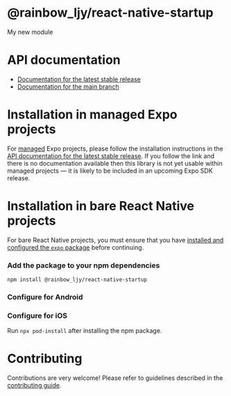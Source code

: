 # @rainbow_ljy/react-native-startup

My new module

# API documentation

- [Documentation for the latest stable release](https://docs.expo.dev/versions/latest/sdk/@rainbow_ljy/react-native-startup/)
- [Documentation for the main branch](https://docs.expo.dev/versions/unversioned/sdk/@rainbow_ljy/react-native-startup/)

# Installation in managed Expo projects

For [managed](https://docs.expo.dev/archive/managed-vs-bare/) Expo projects, please follow the installation instructions in the [API documentation for the latest stable release](#api-documentation). If you follow the link and there is no documentation available then this library is not yet usable within managed projects &mdash; it is likely to be included in an upcoming Expo SDK release.

# Installation in bare React Native projects

For bare React Native projects, you must ensure that you have [installed and configured the `expo` package](https://docs.expo.dev/bare/installing-expo-modules/) before continuing.

### Add the package to your npm dependencies

```
npm install @rainbow_ljy/react-native-startup
```

### Configure for Android




### Configure for iOS

Run `npx pod-install` after installing the npm package.

# Contributing

Contributions are very welcome! Please refer to guidelines described in the [contributing guide]( https://github.com/expo/expo#contributing).
